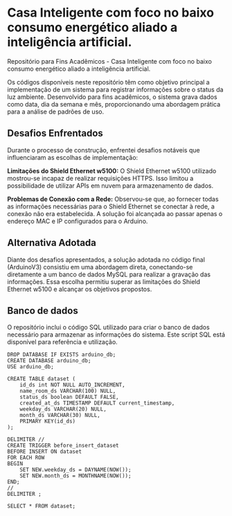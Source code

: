# Casa Inteligente com foco no baixo consumo energético aliado a inteligência artificial.
 Repositório para Fins Acadêmicos - Casa Inteligente com foco no baixo consumo energético aliado a inteligência artificial.

Os códigos disponíveis neste repositório têm como objetivo principal a implementação de um sistema para registrar informações sobre o status da luz ambiente. Desenvolvido para fins acadêmicos, o sistema grava dados como data, dia da semana e mês, proporcionando uma abordagem prática para a análise de padrões de uso.

## Desafios Enfrentados
Durante o processo de construção, enfrentei desafios notáveis que influenciaram as escolhas de implementação:

**Limitações do Shield Ethernet w5100:**
O Shield Ethernet w5100 utilizado mostrou-se incapaz de realizar requisições HTTPS. Isso limitou a possibilidade de utilizar APIs em nuvem para armazenamento de dados.

**Problemas de Conexão com a Rede:**
Observou-se que, ao fornecer todas as informações necessárias para o Shield Ethernet se conectar à rede, a conexão não era estabelecida. A solução foi alcançada ao passar apenas o endereço MAC e IP configurados para o Arduino.

## Alternativa Adotada
Diante dos desafios apresentados, a solução adotada no código final (ArduinoV3) consistiu em uma abordagem direta, conectando-se diretamente a um banco de dados MySQL para realizar a gravação das informações. Essa escolha permitiu superar as limitações do Shield Ethernet w5100 e alcançar os objetivos propostos.

## Banco de dados
O repositório inclui o código SQL utilizado para criar o banco de dados necessário para armazenar as informações do sistema. Este script SQL está disponível para referência e utilização.

```
DROP DATABASE IF EXISTS arduino_db;
CREATE DATABASE arduino_db;
USE arduino_db;

CREATE TABLE dataset (
	id_ds int NOT NULL AUTO_INCREMENT,
    name_room_ds VARCHAR(100) NULL,
    status_ds boolean DEFAULT FALSE,
    created_at_ds TIMESTAMP DEFAULT current_timestamp,
    weekday_ds VARCHAR(20) NULL,
    month_ds VARCHAR(30) NULL,
    PRIMARY KEY(id_ds)
);

DELIMITER //
CREATE TRIGGER before_insert_dataset
BEFORE INSERT ON dataset
FOR EACH ROW
BEGIN
    SET NEW.weekday_ds = DAYNAME(NOW());
    SET NEW.month_ds = MONTHNAME(NOW());
END;
//
DELIMITER ;

SELECT * FROM dataset;
```